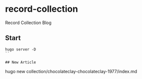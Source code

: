 # record-collection
Record Collection Blog

## Start

```
hugo server -D
``

## New Article

```
hugo new collection/chocolateclay-chocolateclay-1977/index.md
```
